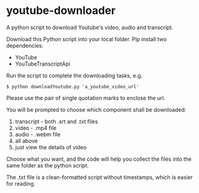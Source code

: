 # youtube-downloader
A python script to download Youtube's video, audio and transcript.

Download this Python script into your local folder. Pip install two dependencies: 
- YouTube
- YouTubeTranscriptApi

Run the script to complete the downloading tasks, e.g.

`$ python downloadYoutube.py 'a_youtube_video_url'`

Please use the pair of single quotation marks to enclose the url.

You will be prompted to choose which component shall be downloaded:
1. transcript - both .srt and .txt files
2. video - .mp4 file
3. audio - .webm file
4. all above
5. just view the details of video

Choose what you want, and the code will help you collect the files into the same folder as the python script.

The .txt file is a clean-formatted script without timestamps, which is easier for reading.

